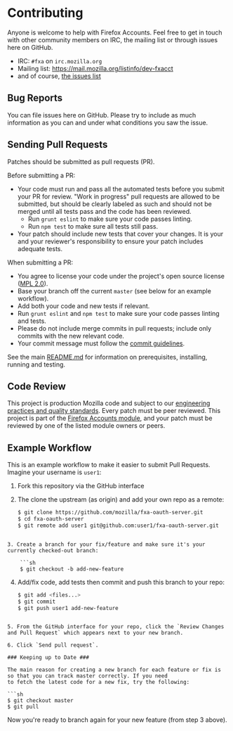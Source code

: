 # Contributing

Anyone is welcome to help with Firefox Accounts. Feel free to get in touch with other community members on IRC, the
mailing list or through issues here on GitHub.

- IRC: `#fxa` on `irc.mozilla.org`
- Mailing list: <https://mail.mozilla.org/listinfo/dev-fxacct>
- and of course, [the issues list](https://github.com/mozilla/fxa-oauth-server/issues)

## Bug Reports

You can file issues here on GitHub. Please try to include as much information as you can and under what conditions
you saw the issue.

## Sending Pull Requests

Patches should be submitted as pull requests (PR).

Before submitting a PR:

- Your code must run and pass all the automated tests before you submit your PR for review. "Work in progress" pull requests are allowed to be submitted, but should be clearly labeled as such and should not be merged until all tests pass and the code has been reviewed.
  - Run `grunt eslint` to make sure your code passes linting.
  - Run `npm test` to make sure all tests still pass.
- Your patch should include new tests that cover your changes. It is your and your reviewer's responsibility to ensure your patch includes adequate tests.

When submitting a PR:

- You agree to license your code under the project's open source license ([MPL 2.0](/LICENSE)).
- Base your branch off the current `master` (see below for an example workflow).
- Add both your code and new tests if relevant.
- Run `grunt eslint` and `npm test` to make sure your code passes linting and tests.
- Please do not include merge commits in pull requests; include only commits with the new relevant code.
- Your commit message must follow the [commit guidelines](https://github.com/mozilla/fxa/blob/master/CONTRIBUTING.md#git-commit-guidelines).

See the main [README.md](/README.md) for information on prerequisites, installing, running and testing.

## Code Review

This project is production Mozilla code and subject to our [engineering practices and quality standards](https://developer.mozilla.org/en-US/docs/Mozilla/Developer_guide/Committing_Rules_and_Responsibilities). Every patch must be peer reviewed. This project is part of the [Firefox Accounts module](https://wiki.mozilla.org/Modules/Other#Firefox_Accounts), and your patch must be reviewed by one of the listed module owners or peers.

## Example Workflow

This is an example workflow to make it easier to submit Pull Requests. Imagine your username is `user1`:

1. Fork this repository via the GitHub interface

2. The clone the upstream (as origin) and add your own repo as a remote:

   ```sh
   $ git clone https://github.com/mozilla/fxa-oauth-server.git
   $ cd fxa-oauth-server
   $ git remote add user1 git@github.com:user1/fxa-oauth-server.git
   ```

````

3. Create a branch for your fix/feature and make sure it's your currently checked-out branch:

    ```sh
    $ git checkout -b add-new-feature
````

4. Add/fix code, add tests then commit and push this branch to your repo:

   ```sh
   $ git add <files...>
   $ git commit
   $ git push user1 add-new-feature
   ```

````

5. From the GitHub interface for your repo, click the `Review Changes and Pull Request` which appears next to your new branch.

6. Click `Send pull request`.

### Keeping up to Date ###

The main reason for creating a new branch for each feature or fix is so that you can track master correctly. If you need
to fetch the latest code for a new fix, try the following:

```sh
$ git checkout master
$ git pull
````

Now you're ready to branch again for your new feature (from step 3 above).
